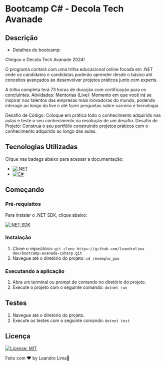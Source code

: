 # Bootcamp C# - Decola Tech Avanade

## Descrição

- Detalhes do bootcamp:

Chegou o Decola Tech Avanade 2024!

O programa contará com uma trilha educacional online focada em .NET onde os candidatos e candidatas poderão aprender desde o básico até conceitos avançados ao desenvolver projetos práticos junto com experts.

A trilha completa terá 73 horas de duração com certificação para os concluintes.
Atividades:
Mentorias (Live): Momento em que você irá se inspirar nos talentos das empresas mais inovadoras do mundo, podendo interagir ao longo da live e até fazer perguntas sobre carreira e tecnologia.

Desafio de Código: Coloque em prática todo o conhecimento adquirido nas aulas e teste o seu conhecimento na resolução de um desafio.
Desafio de Projeto: Construa o seu portfólio construindo projetos práticos com o conhecimento adquirido ao longo das aulas.

## Tecnologias Utilizadas

Clique nas badegs abaixo para acessar a documentação:

- [![.NET](https://img.shields.io/badge/dotnet-%23512BD4.svg?style=for-the-badge&logo=dotnet&logoColor=white)](https://dotnet.microsoft.com/)
- [![C#](https://img.shields.io/badge/csharp-%230078D7.svg?style=for-the-badge&logo=csharp&logoColor=white)](https://docs.microsoft.com/en-us/dotnet/csharp/)

## Começando

### Pré-requisitos

Para instalar o .NET SDK, clique abaixo:

[![.NET SDK](https://img.shields.io/badge/.NET-512BD4?style=flat&logo=dotnet)](https://dotnet.microsoft.com/download)

### Instalação

1. Clone o repositório: `git clone https://github.com/leandrolima-dev/bootcamp-avanade-csharp.git`
2. Navegue até o diretório do projeto: `cd /exemplo_poo`

### Executando a aplicação

1. Abra um terminal ou prompt de comando no diretório do projeto.
2. Execute o projeto com o seguinte comando: `dotnet run`

## Testes

1. Navegue até o diretório do projeto.
2. Execute os testes com o seguinte comando: `dotnet test`

## Licença

[![License: MIT](https://img.shields.io/badge/License-MIT-yellow.svg)](https://opensource.org/licenses/MIT)

Feito com ♥ by Leandro Lima👋
